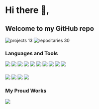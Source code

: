 # Hi there 👋,
## Welcome to my GitHub repo

![projects 13](https://img.shields.io/badge/projects-20-green)
![repositaries 30](https://img.shields.io/badge/repositories-30-green)

### Languages and Tools


![](https://img.shields.io/badge/HTML5-green?logo=html5)
![](https://img.shields.io/badge/CSS3-blue?logo=CSS3)
![](https://img.shields.io/badge/JavaScript-yellow?logo=javascript)
![](https://img.shields.io/badge/PHP-red?logo=php)
![](https://img.shields.io/badge/Bootstrap-orange?logo=bootstrap)
![](https://img.shields.io/badge/JQuery-pink?logo=jquery)
![](https://img.shields.io/badge/Laravel-purple?logo=laravel)
![](https://img.shields.io/badge/CodeIgniter-green?logo=codeigniter)
![](https://img.shields.io/badge/MySQL-brown?logo=mysql)
![](https://img.shields.io/badge/PostgreSQL-lightgreen?logo=postgresql)

### 

![](https://img.shields.io/badge/Git-skyblue?logo=git)
![](https://img.shields.io/badge/GitHub-green?logo=github)
![](https://img.shields.io/badge/GitLab-blue?logo=gitLab)
![](https://img.shields.io/badge/Heroku-orange?logo=heroku)

### My Proud Works 

![](https://img.shields.io/badge/NMVC-green)










